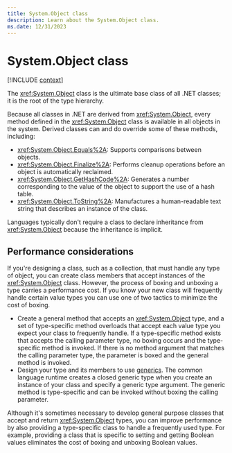 ```yaml
---
title: System.Object class
description: Learn about the System.Object class.
ms.date: 12/31/2023
---
```

# System.Object class

[!INCLUDE [context](includes/context.md)]

The <xref:System.Object> class is the ultimate base class of all .NET classes; it is the root of the type hierarchy.

Because all classes in .NET are derived from <xref:System.Object>, every method defined in the <xref:System.Object> class is available in all objects in the system. Derived classes can and do override some of these methods, including:

- <xref:System.Object.Equals%2A>: Supports comparisons between objects.
- <xref:System.Object.Finalize%2A>: Performs cleanup operations before an object is automatically reclaimed.
- <xref:System.Object.GetHashCode%2A>: Generates a number corresponding to the value of the object to support the use of a hash table.
- <xref:System.Object.ToString%2A>: Manufactures a human-readable text string that describes an instance of the class.

Languages typically don't require a class to declare inheritance from <xref:System.Object> because the inheritance is implicit.

## Performance considerations

If you're designing a class, such as a collection, that must handle any type of object, you can create class members that accept instances of the <xref:System.Object> class. However, the process of boxing and unboxing a type carries a performance cost. If you know your new class will frequently handle certain value types you can use one of two tactics to minimize the cost of boxing.

- Create a general method that accepts an <xref:System.Object> type, and a set of type-specific method overloads that accept each value type you expect your class to frequently handle. If a type-specific method exists that accepts the calling parameter type, no boxing occurs and the type-specific method is invoked. If there is no method argument that matches the calling parameter type, the parameter is boxed and the general method is invoked.
- Design your type and its members to use [generics](../../standard/generics.md). The common language runtime creates a closed generic type when you create an instance of your class and specify a generic type argument. The generic method is type-specific and can be invoked without boxing the calling parameter.

Although it's sometimes necessary to develop general purpose classes that accept and return <xref:System.Object> types, you can improve performance by also providing a type-specific class to handle a frequently used type. For example, providing a class that is specific to setting and getting Boolean values eliminates the cost of boxing and unboxing Boolean values.
